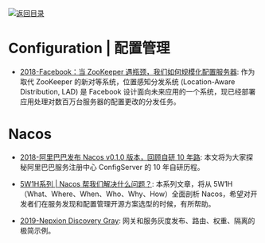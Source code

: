 [![返回目录](https://user-images.githubusercontent.com/5803001/38079637-ff0abcf0-3371-11e8-9b76-ad651620afc7.jpg)](https://github.com/wx-chevalier/Awesome-Lists)

# Configuration | 配置管理

- [2018-Facebook：当 ZooKeeper 遇瓶颈，我们如何规模化配置服务器](https://mp.weixin.qq.com/s/QByd_6eQ0LS8Qqx7A5uNqA): 作为取代 ZooKeeper 的新对等系统，位置感知分发系统 (Location-Aware Distribution, LAD) 是 Facebook 设计面向未来应用的一个系统，现已经部署应用处理对数百万台服务器的配置更改的分发任务。

# Nacos

- [2018-阿里巴巴发布 Nacos v0.1.0 版本，回顾自研 10 年路](https://mp.weixin.qq.com/s/MJOx_wk8VILSLZ7JOn3NyA): 本文将为大家探秘阿里巴巴服务注册中心 ConfigServer 的 10 年自研历程。

- [5W1H系列 | Nacos 帮我们解决什么问题？](https://mp.weixin.qq.com/s?__biz=MzU4NzU0MDIzOQ==&mid=2247484655&idx=4&sn=4df861725834e76d563a351b69e27eb7&chksm=fdeb368fca9cbf99bd5789c936a121c73529135dd3eb7c5ef4bf6a5da91cfa278ce6f4dd3d7c&scene=21#wechat_redirect): 本系列文章，将从 5W1H（What、Where、When、Who、Why、How）全面剖析 Nacos，希望对开发者们在服务发现和配置管理开源方案选型的时候，有所帮助。

- [2019-Nepxion Discovery Gray](http://nepxion.com/DiscoveryGray/): 网关和服务灰度发布、路由、权重、隔离的极简示例。